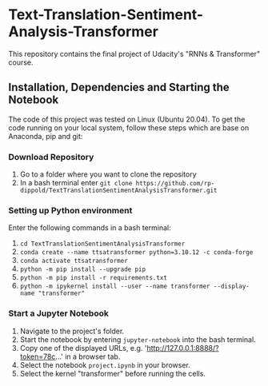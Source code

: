 # Text-Translation-Sentiment-Analysis-Transformer
This repository contains the final project of Udacity's "RNNs &amp; Transformer" course.

## Installation, Dependencies and Starting the Notebook
The code of this project was tested on Linux (Ubuntu 20.04). To get the code running on your local system, follow these steps which are base on Anaconda, pip and git:

### Download Repository
1. Go to a folder where you want to clone the repository
2. In a bash terminal enter `git clone https://github.com/rp-dippold/TextTranslationSentimentAnalysisTransformer.git`

### Setting up Python environment
Enter the following commands in a bash terminal:
1. `cd TextTranslationSentimentAnalysisTransformer`
2. `conda create --name ttsatransformer python=3.10.12 -c conda-forge`
3. `conda activate ttsatransformer`
4. `python -m pip install --upgrade pip`
5. `python -m pip install -r requirements.txt`
7. `python -m ipykernel install --user --name transformer --display-name "transformer"`

### Start a Jupyter Notebook
1. Navigate to the project's folder.
2. Start the notebook by entering `jupyter-notebook` into the bash terminal.
3. Copy one of the displayed URLs, e.g. 'http://127.0.0.1:8888/?token=78c...' in a browser tab.
4. Select the notebook `project.ipynb` in your browser.
5. Select the kernel "transformer" before running the cells.
